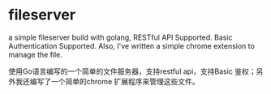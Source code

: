 fileserver
==========

a simple fileserver build with golang, RESTful API Supported. Basic Authentication Supported. Also, I've written a simple chrome extension to manage the file.

使用Go语言编写的一个简单的文件服务器，支持restful api，支持Basic 鉴权；另外我还编写了一个简单的chrome 扩展程序来管理这些文件。


